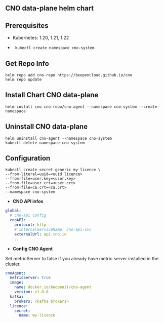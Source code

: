 ## CNO data-plane helm chart

## Prerequisites
- Kubernetes: 1.20, 1.21, 1.22

- ```shell
   kubectl create namespace cno-system
  ```
## Get Repo Info

```
helm repo add cno-repo https://beopencloud.github.io/cno
helm repo update 
```

## Install Chart CNO data-plane

```
helm install cno cno-repo/cno-agent --namespace cno-system --create-  namespace
```

## Uninstall CNO data-plane

```
helm uninstall cno-agent --namespace cno-system
kubectl delete namespace cno-system
```

## Configuration
```shell
kubectl create secret generic my-licence \
--from-literal=uuid=<uuid licence>
--from-file=user.key=<user.key>
--from-file=user.crt=<user.crt>
--from-file=ca.crt=<ca.crt>
--namespace cno-system
```

- __CNO API infos__

```yaml
global:
  # cno-api config
  cnoAPI:
    protocol: http
    # internalServiceName: cno-api-svc
    externalUrl: api.cno.io
    ...
```

- __Config CNO Agent__

Set metricServer to false if you already have metric server installed in the cluster.

```yaml
cnoAgent:
  metricServer: true
  image:
    name: docker.io/beopenit/cno-agent
    version: v1.0.0
  kafka:
    brokers: <kafka brokers>
  licence:
    secret:
      name: my-licence
```
